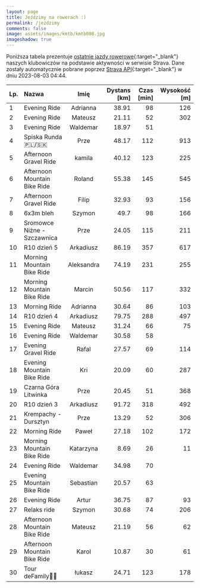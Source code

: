 ```yaml
---
layout: page
title: Jeździmy na rowerach :)
permalink: /jezdzimy
comments: false
image: assets/images/kmtb/kmtb008.jpg
imageshadow: true
---
```


Poniższa tabela prezentuje [ostatnie jazdy rowerowe](https://www.strava.com/clubs/336381){:target="_blank"} naszych klubowiczów na podstawie aktywności w serwisie Strava. Dane zostały automatycznie pobrane poprzez [Strava API](https://developers.strava.com/docs/reference/#api-Clubs-getClubActivitiesById){:target="_blank"} w dniu 2023-08-03 04:44.

Lp. | Nazwa | Imię | Dystans [km] | Czas [min] | Wysokość [m]
:--- | :--- | :---: | ---: | ---: | ---:
1|Evening Ride|Adrianna|38.91|98|126
2|Evening Ride|Mateusz|21.11|52|302
3|Evening Ride|Waldemar|18.97|51|
4|Spiska Runda 🇵🇱/🇸🇰|Prze|48.17|112|913
5|Afternoon Gravel Ride|kamila|40.12|123|225
6|Afternoon Mountain Bike Ride|Roland|55.38|145|545
7|Afternoon Gravel Ride|Filip|32.93|93|156
8|6x3m bleh|Szymon|49.7|98|166
9|Sromowce Niżne - Szczawnica|Prze|24.05|115|211
10|R10 dzień 5|Arkadiusz|86.19|357|617
11|Morning Mountain Bike Ride|Aleksandra|74.19|231|255
12|Morning Mountain Bike Ride|Marcin|50.56|117|332
13|Morning Ride|Adrianna|30.64|86|103
14|R10 dzień 4|Arkadiusz|79.75|288|497
15|Evening Ride|Mateusz|31.24|66|75
16|Evening Ride|Waldemar|30.58|58|
17|Evening Gravel Ride|Rafal|27.57|69|114
18|Evening Mountain Bike Ride|Kri|20.09|60|287
19|Czarna Góra Litwinka |Prze|20.45|51|368
20|R10 dzień 3|Arkadiusz|91.72|318|492
21|Krempachy - Dursztyn|Prze|13.29|52|306
22|Morning Ride|Paweł|27.18|102|172
23|Morning Mountain Bike Ride|Katarzyna|8.69|26|11
24|Evening Ride|Waldemar|34.98|70|
25|Evening Mountain Bike Ride|Sebastian|20.57|63|
26|Evening Ride|Artur|36.75|87|93
27|Relaks ride|Szymon|30.68|74|206
28|Afternoon Mountain Bike Ride|Mateusz|21.19|56|62
29|Afternoon Mountain Bike Ride|Karol|10.87|30|61
30|Tour deFamily🚵🌅|łukasz|24.71|123|178
